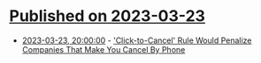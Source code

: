 # [Published on 2023-03-23](index.md)

* [2023-03-23, 20:00:00](https://tech.slashdot.org/story/23/03/23/1852233/click-to-cancel-rule-would-penalize-companies-that-make-you-cancel-by-phone?utm_source=rss1.0mainlinkanon&utm_medium=feed) - ['Click-to-Cancel' Rule Would Penalize Companies That Make You Cancel By Phone](https://tech.slashdot.org/story/23/03/23/1852233/click-to-cancel-rule-would-penalize-companies-that-make-you-cancel-by-phone?utm_source=rss1.0mainlinkanon&utm_medium=feed)
